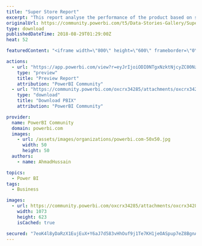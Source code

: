```yaml
---
title: "Super Store Report"
excerpt: "This report analyse the performance of the product based on selling."
originalUrl: https://community.powerbi.com/t5/Data-Stories-Gallery/Super-Store-Report/m-p/502104
type: download
publishedDateTime: 2018-08-29T01:29:00Z
heat: 52

featuredContent: "<iframe width=\"800\" height=\"600\" frameborder=\"0\" src=\"https://app.powerbi.com/view?r=eyJrIjoiODI0NTgxNzktNjcyZC00NzkzLWFiNzMtNTZhZmMzNTU5NjFjIiwidCI6IjY4YmFlMDQ4LWMzMTAtNGVjMi05MzRmLWNiYzI1ODhmMzBmZSIsImMiOjl9\"></iframe>"

actions:
  - url: "https://app.powerbi.com/view?r=eyJrIjoiODI0NTgxNzktNjcyZC00NzkzLWFiNzMtNTZhZmMzNTU5NjFjIiwidCI6IjY4YmFlMDQ4LWMzMTAtNGVjMi05MzRmLWNiYzI1ODhmMzBmZSIsImMiOjl9"
    type: "preview"
    title: "Preview Report"
    attribution: "PowerBI Community"
  - url: "https://community.powerbi.com/oxcrx34285/attachments/oxcrx34285/DataStoriesGallery/2179/2/Super%20Store.pbix"
    type: "download"
    title: "Download PBIX"
    attribution: "PowerBI Community"

provider:
  name: PowerBI Community
  domain: powerbi.com
  images:
    - url: /assets/images/organizations/powerbi.com-50x50.jpg
      width: 50
      height: 50
  authors:
    - name: AhmadHussain

topics:
  - Power BI
tags:
  - Business

images:
  - url: https://community.powerbi.com/oxcrx34285/attachments/oxcrx34285/DataStoriesGallery/2179/1/SuperStore.JPG
    width: 1073
    height: 623
    isCached: true

secured: "7eoK4l8yDaRzX1EujEuX+Y6aJ7d583vHhOuf9j1Te7KH1jeOASpup7eZ8BgnAa5+AptyB1Pix1U/rP5mEFMAmVvbDoOzsS1mJlCw1OGvBeNShGGXUE76GzxkoXj1Y+OSxb17RCzFEje+ugnIVx4Br6W6+7c/ptsj52U561XJ7kBP6DWmyLGAQXAYdrccsdulYQ7H315/8boucaHy2LrPwa50gU8M1bOA8NxQZJMDSN2JI2xBMe3bvkYlmYSTT4cHYOr/8Hree4FAv2tvzsJ6qBwGqw2kyTXgijNtvdOpePbm0ve3RGkciiw4XB0asjzIwUXViMRXL8zFMY6u5/O8bGUmPdfEe9jGAap60/dcNaBoaMfnggl1SSqvgxgSjYM2;JQGa5Dbp+muJ3nJGjcCn4Q=="
---
```


